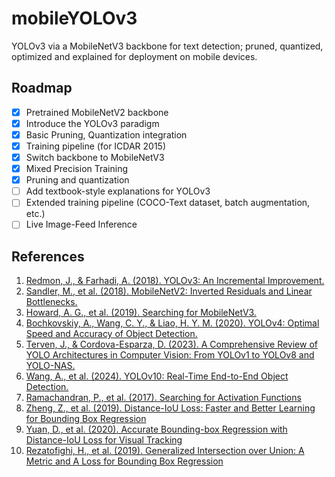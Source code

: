 # mobileYOLOv3

YOLOv3 via a MobileNetV3 backbone for text detection; pruned, quantized, optimized and explained for deployment on mobile devices.

## Roadmap
- [x] Pretrained MobileNetV2 backbone
- [x] Introduce the YOLOv3 paradigm
- [x] Basic Pruning, Quantization integration
- [x] Training pipeline (for ICDAR 2015)
- [x] Switch backbone to MobileNetV3
- [x] Mixed Precision Training
- [x] Pruning and quantization
- [ ] Add textbook-style explanations for YOLOv3
- [ ] Extended training pipeline (COCO-Text dataset, batch augmentation, etc.)
- [ ] Live Image-Feed Inference

## References
1. [Redmon, J., & Farhadi, A. (2018). YOLOv3: An Incremental Improvement.](https://arxiv.org/abs/1804.02767)
2. [Sandler, M., et al. (2018). MobileNetV2: Inverted Residuals and Linear Bottlenecks.](https://arxiv.org/abs/1801.04381)
3. [Howard, A. G., et al. (2019). Searching for MobileNetV3.](https://arxiv.org/abs/1905.02244)
4. [Bochkovskiy, A., Wang, C. Y., & Liao, H. Y. M. (2020). YOLOv4: Optimal Speed and Accuracy of Object Detection.](https://arxiv.org/abs/2004.10934)
5. [Terven, J., & Cordova-Esparza, D. (2023). A Comprehensive Review of YOLO Architectures in Computer Vision: From YOLOv1 to YOLOv8 and YOLO-NAS.](https://arxiv.org/abs/2304.00501v7)
6. [Wang, A., et al. (2024). YOLOv10: Real-Time End-to-End Object Detection.](https://arxiv.org/abs/2405.14458)
7. [Ramachandran, P., et al. (2017). Searching for Activation Functions](https://arxiv.org/abs/1710.05941)
8. [Zheng, Z., et al. (2019). Distance-IoU Loss: Faster and Better Learning for Bounding Box Regression](https://arxiv.org/abs/1911.08287)
9. [Yuan, D., et al. (2020). Accurate Bounding-box Regression with Distance-IoU Loss for Visual Tracking](https://arxiv.org/abs/2007.01864)
10. [Rezatofighi, H., et al. (2019). Generalized Intersection over Union: A Metric and A Loss for Bounding Box Regression](https://arxiv.org/abs/1902.09630)
